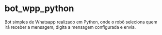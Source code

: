 # bot_wpp_python
Bot simples de Whatsapp realizado em Python, onde o robô seleciona quem irá receber a mensagem, digita a mensagem configurada e envia.
